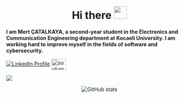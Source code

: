 # &nbsp;<h1 align="center">Hi there <img src="https://media.giphy.com/media/hvRJCLFzcasrR4ia7z/giphy.gif" width="35"></h1>


**I am Mert ÇATALKAYA, a second-year student in the Electronics and Communication Engineering department at Kocaeli University.
I am working hard to improve myself in the fields of software and cybersecurity.**

[![LinkedIn Profile](https://img.shields.io/badge/LinkedIn-0077B5?style=for-the-badge&logo=linkedin&logoColor=white)](https://www.linkedin.com/in/mertcatalkaya/)
<a href="https://discord.gg/MertCKAYA#9133" target="blank"><img align="center" src="https://raw.githubusercontent.com/rahuldkjain/github-profile-readme-generator/master/src/images/icons/Social/discord.svg" alt="soykan#6219" height="30" width="40" /></a>
</p>

![](https://visitor-badge.glitch.me/badge?page_id=MertCatalkaya)


<p align="center">
  <img src="https://github-readme-stats.vercel.app/api?username=MertCatalkaya&show_icons=true&theme=dark" alt="GitHub stats" />
</p>







